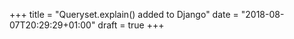 +++
title = "Queryset.explain() added to Django"
date = "2018-08-07T20:29:29+01:00"
draft = true
+++

